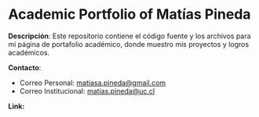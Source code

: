 # Academic Portfolio of Matías Pineda

**Descripción**: Este repositorio contiene el código fuente y los archivos para mi página de portafolio académico, donde muestro mis proyectos y logros académicos.

**Contacto**: 
* Correo Personal: matiasa.pineda@gmail.com
* Correo Institucional: matias.pineda@uc.cl

**Link:**  
